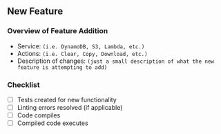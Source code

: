 ## New Feature

### Overview of Feature Addition
- Service: `(i.e. DynamoDB, S3, Lambda, etc.)`
- Actions: `(i.e. Clear, Copy, Download, etc.)`
- Description of changes: `(just a small description of what the new feature is attempting to add)`

### Checklist
- [ ] Tests created for new functionality
- [ ] Linting errors resolved (if applicable)
- [ ] Code compiles
- [ ] Compiled code executes

